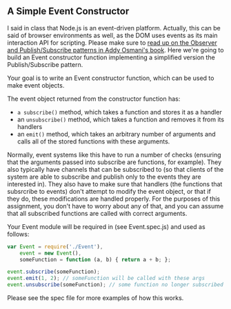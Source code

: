 ## A Simple Event Constructor

I said in class that Node.js is an event-driven platform.  Actually, this can be said of browser environments as well, as the DOM uses events as its main interaction API for scripting.  Please make sure to [read up on the Observer and Publish/Subscribe patterns in Addy Osmani's book](http://addyosmani.com/resources/essentialjsdesignpatterns/book/#observerpatternjavascript).  Here we're going to build an Event constructor function implementing a simplified version the Publish/Subscribe pattern.

Your goal is to write an Event constructor function, which can be used to make event objects.

The event object returned from the constructor function has:

* `a subscribe()` method, which takes a function and stores it as a handler
* an `unsubscribe()` method, which takes a function and removes it from its handlers
* an `emit()` method, which takes an arbitrary number of arguments and calls all of the stored functions with these arguments.

Normally, event systems like this have to run a number of checks (ensuring that the arguments passed into subscribe are functions, for example).  They also typically have channels that can be subscribed to (so that clients of the system are able to subscribe and publish only to the events they are interested in).  They also have to make sure that handlers (the functions that subsrcribe to events) don't attempt to modify the event object, or that if they do, these modifications are handled properly.  For the purposes of this assignment, you don't have to worry about any of that, and you can assume that all subscribed functions are called with correct arguments.

Your Event module will be required in (see Event.spec.js) and used as follows:

```js
var Event = require('./Event'),
    event = new Event(),
    someFunction = function (a, b) { return a + b; };

event.subscribe(someFunction);
event.emit(1, 2); // someFunction will be called with these args
event.unsubscribe(someFunction); // some function no longer subscribed
```

Please see the spec file for more examples of how this works.
